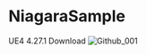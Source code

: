 # NiagaraSample
UE4 4.27.1
Download
![Github_001](https://user-images.githubusercontent.com/62424367/141426297-8048914d-5ddc-4b1b-87d8-090c225c7595.jpg)

